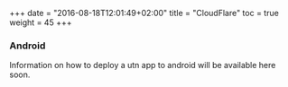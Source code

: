 +++
date = "2016-08-18T12:01:49+02:00"
title = "CloudFlare"
toc = true
weight = 45
+++

### Android

Information on how to deploy a utn app to android will be available here soon.
